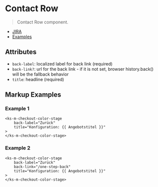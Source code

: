 # Contact Row

> Contact Row component.

- [JIRA](https://jira.migros.net/browse/MIDUWEB-735)
- [Examples](../../pages/CheckoutColorStage.html)

## Attributes
- `back-label`: localized label for back link (required)
- `back-link?`: url for the back link - if it is not set, browser history.back() will be the fallback behavior
- `title`: headline (required)

## Markup Examples

### Example 1

```
<ks-m-checkout-color-stage 
    back-label="Zurück" 
    title="Konfiguration: {{ Angebotstitel }}"
>
</ks-m-checkout-color-stage>
```

### Example 2

```
<ks-m-checkout-color-stage 
    back-label="Zurück" 
    back-link="/one-step-back"
    title="Konfiguration: {{ Angebotstitel }}"
>
</ks-m-checkout-color-stage>
```
